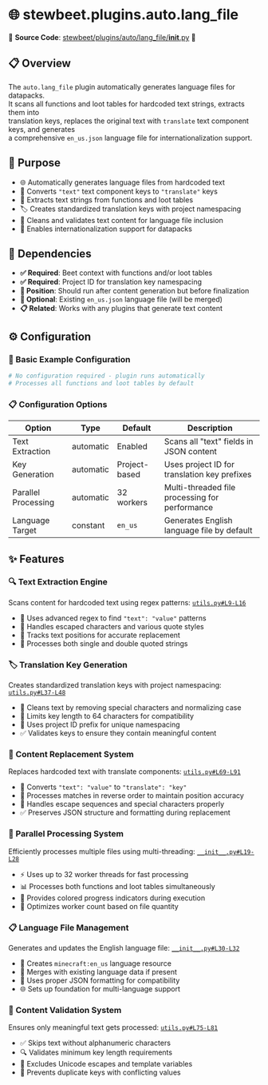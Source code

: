 
# 🌐 stewbeet.plugins.auto.lang_file

📄 **Source Code**: [stewbeet/plugins/auto/lang_file/__init__.py](../../python_package/stewbeet/plugins/auto/lang_file/__init__.py) 🔗

## 📋 Overview
The `auto.lang_file` plugin automatically generates language files for datapacks.<br>
It scans all functions and loot tables for hardcoded text strings, extracts them into<br>
translation keys, replaces the original text with `translate` text component keys, and generates<br>
a comprehensive `en_us.json` language file for internationalization support.

## 🎯 Purpose
- 🌐 Automatically generates language files from hardcoded text
- 🔄 Converts `"text"` text component keys to `"translate"` keys
- 📝 Extracts text strings from functions and loot tables
- 🏷️ Creates standardized translation keys with project namespacing
- 🧹 Cleans and validates text content for language file inclusion
- 🚀 Enables internationalization support for datapacks

## 🔗 Dependencies
- **✅ Required**: Beet context with functions and/or loot tables
- **✅ Required**: Project ID for translation key namespacing
- **📍 Position**: Should run after content generation but before finalization
- **🔧 Optional**: Existing `en_us.json` language file (will be merged)
- **📋 Related**: Works with any plugins that generate text content

## ⚙️ Configuration

### 🎯 Basic Example Configuration
```yaml
# No configuration required - plugin runs automatically
# Processes all functions and loot tables by default
```

### 📋 Configuration Options

| Option | Type | Default | Description |
|--------|------|---------|-------------|
| Text Extraction | automatic | Enabled | Scans all "text" fields in JSON content |
| Key Generation | automatic | Project-based | Uses project ID for translation key prefixes |
| Parallel Processing | automatic | 32 workers | Multi-threaded file processing for performance |
| Language Target | constant | `en_us` | Generates English language file by default |

## ✨ Features

### 🔍 Text Extraction Engine
Scans content for hardcoded text using regex patterns: [`utils.py#L9-L16`](../../python_package/stewbeet/plugins/auto/lang_file/utils.py#L9-L16)
- 📝 Uses advanced regex to find `"text": "value"` patterns
- 🔄 Handles escaped characters and various quote styles
- 📍 Tracks text positions for accurate replacement
- 🎯 Processes both single and double quoted strings

### 🏷️ Translation Key Generation
Creates standardized translation keys with project namespacing: [`utils.py#L37-L48`](../../python_package/stewbeet/plugins/auto/lang_file/utils.py#L37-L48)
- 🧹 Cleans text by removing special characters and normalizing case
- 📏 Limits key length to 64 characters for compatibility
- 🔧 Uses project ID prefix for unique namespacing
- ✅ Validates keys to ensure they contain meaningful content

### 🔄 Content Replacement System
Replaces hardcoded text with translate components: [`utils.py#L69-L91`](../../python_package/stewbeet/plugins/auto/lang_file/utils.py#L69-L91)
- 🔄 Converts `"text": "value"` to `"translate": "key"`
- 📍 Processes matches in reverse order to maintain position accuracy
- 🧹 Handles escape sequences and special characters properly
- ✅ Preserves JSON structure and formatting during replacement

### 🚀 Parallel Processing System
Efficiently processes multiple files using multi-threading: [`__init__.py#L19-L28`](../../python_package/stewbeet/plugins/auto/lang_file/__init__.py#L19-L28)
- ⚡ Uses up to 32 worker threads for fast processing
- 📊 Processes both functions and loot tables simultaneously
- 🎨 Provides colored progress indicators during execution
- 🔧 Optimizes worker count based on file quantity

### 📋 Language File Management
Generates and updates the English language file: [`__init__.py#L30-L32`](../../python_package/stewbeet/plugins/auto/lang_file/__init__.py#L30-L32)
- 📝 Creates `minecraft:en_us` language resource
- 🔄 Merges with existing language data if present
- 💾 Uses proper JSON formatting for compatibility
- 🌐 Sets up foundation for multi-language support

### 🧹 Content Validation System
Ensures only meaningful text gets processed: [`utils.py#L75-L81`](../../python_package/stewbeet/plugins/auto/lang_file/utils.py#L75-L81)
- ✅ Skips text without alphanumeric characters
- 🔍 Validates minimum key length requirements
- 🚫 Excludes Unicode escapes and template variables
- 🎯 Prevents duplicate keys with conflicting values 

